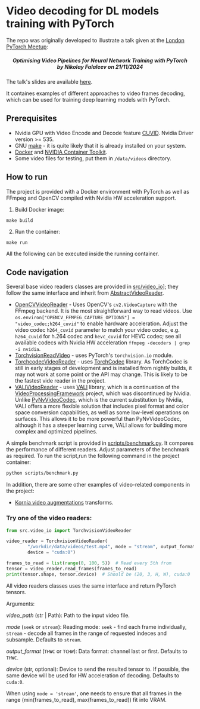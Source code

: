 # Video decoding for DL models training with PyTorch

The repo was originally developed to illustrate a talk given at the [London PyTorch Meetup](https://www.meetup.com/London-PyTorch-Meetup/):
<h5 align="center">
  Optimising Video Pipelines for Neural Network Training with PyTorch<br>
      by <i>Nikolay Falaleev</i>  on 21/11/2024
</h5>

The talk's slides are available [here](https://docs.google.com/presentation/d/1Qw9Cy0Pjikf5IBdZIGVqK968cKepKN2GuZD6hA1At8s/edit?usp=sharing).

It containes examples of different approaches to video frames decoding, which can be used
for training deep learning models with PyTorch.

## Prerequisites

* Nvidia GPU with Video Encode and Decode feature [CUVID](https://developer.nvidia.com/video-encode-and-decode-gpu-support-matrix-new). Nvidia Driver version >= 535.
* GNU [make](https://www.gnu.org/software/make/) - it is quite likely that it is already installed on your system.
* [Docker](https://docs.docker.com/engine/install/) and [NVIDIA Container Toolkit](https://docs.nvidia.com/datacenter/cloud-native/container-toolkit/latest/install-guide.html).
* Some video files for testing, put them in `/data/videos` directory.

## How to run

The project is provided with a Docker environment with PyTorch as well as FFmpeg and OpenCV compiled with Nvidia HW acceleration support.

1. Build Docker image:

```
make build
```

2. Run the container:
```
make run
```

All the following can be executed inside the running container.

## Code navigation

Several base video readers classes are provided in [src/video_io](src/video_io)]; they follow the same interface and inherit from [AbstractVideoReader](src/video_io/abstract_reader.py).

* [OpenCVVideoReader](src/video_io/opencv_reader.py) - Uses OpenCV's `cv2.VideoCapture` with the FFmpeg backend. It is the most straightforward way to read videos. Use `os.environ["OPENCV_FFMPEG_CAPTURE_OPTIONS"] = "video_codec;h264_cuvid"` to enable hardware acceleration. Adjust the video codec `h264_cuvid` parameter to match your video codec, e.g. `h264_cuvid` for h.264 codec and `hevc_cuvid` for HEVC codec; see all available codecs with Nvidia HW acceleration `ffmpeg -decoders | grep -i nvidia`.
* [TorchvisionReadVideo](src/video_io/torchvision_reader.py) - uses PyTorch's `torchvision.io` module.
* [TorchcodecVideoReader](src/video_io/torchcodec_reader.py) - uses [TorchCodec](https://github.com/pytorch/torchcodec) library. As TorchCodec is still in early stages of development and is installed from nightly builds, it may not work at some point or the API may change. This is likely to be the fastest vide reader in the project.
* [VALIVideoReader](src/video_io/vali_reader.py) - uses [VALI](https://github.com/RomanArzumanyan/VALI) library, which is a continuation of the [VideoProcessingFramework](https://github.com/NVIDIA/VideoProcessingFramework) project, which was discontinued by Nvidia. Unlike [PyNvVideoCodec](https://pypi.org/project/PyNvVideoCodec/), which is the current substitution by Nvidia, VALI offers a more flexible solution that includes pixel format and color space conversion capabilities, as well as some low-level operations on surfaces. This allows it to be more powerful than PyNvVideoCodec, although it has a steeper learning curve, VALI allows for building more complex and optimized pipelines.

A simple benchmark script is provided in [scripts/benchmark.py](src/scripts/benchmark.py). It compares the performance of different readers. Adjust parameters of the benchmark as required. To run the script,run the following command in the project container:

```bash
python scripts/benchmark.py
```


In addition, there are some other examples of video-related components in the project:
* [Kornia video augmentations](src/transforms.py) transforms.



### Try one of the video readers:

```python
from src.video_io import TorchvisionVideoReader

video_reader = TorchvisionVideoReader(
        "/workdir/data/videos/test.mp4", mode = "stream", output_format = "TCHW",
        device = "cuda:0")

frames_to_read = list(range(0, 100, 5))  # Read every 5th from
tensor = video_reader.read_frames(frames_to_read)
print(tensor.shape, tensor.device)  # Should be (20, 3, H, W), cuda:0
```

All video readers classes uses the same interface and return PyTorch tensors.

Arguments:

_video_path_ (str | Path): Path to the input video file.

_mode_ (`seek` or `stream`): Reading mode: `seek` -
find each frame individually, `stream` - decode all frames in
the range of requested indeces and subsample.
Defaults to `stream`.

_output_format_ (`THWC` or `TCHW`): Data format:
channel last or first. Defaults to `THWC`.

_device_ (str, optional): Device to send the resulted tensor to. If possible,
the same device will be used for HW acceleration of decoding. Defaults to `cuda:0`.

When using `mode = 'stream'`, one needs to ensure that all frames in the range (min(frames_to_read), max(frames_to_read)) fit into VRAM.
